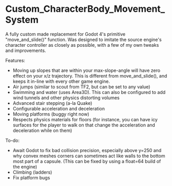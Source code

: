 # Custom_CharacterBody_Movement_System
A fully custom made replacement for Godot 4's primitive "move_and_slide()" function. Was designed to imitate the source engine's character controller as closely as possible, with a few of my own tweaks and improvements.

Features:
- Moving up slopes that are within your max-slope-angle will have zero effect on your x/z trajectory. This is different from move_and_slide(), and keeps it in-line with every other game engine.
- Air jumps (similar to scout from TF2, but can be set to any value)
- Swimming and water (uses Area3D). This can also be configured to add wind tunnels and other physics distorting volumes
- Advanced stair stepping (a-la Quake)
- Configurable acceleration and deceleration
- Moving platforms (buggy right now)
- Respects physics materials for floors (for instance, you can have icy surfaces for the player to walk on that change the acceleration and deceleration while on them)


To-do:
- Await Godot to fix bad collision precision, especially above y=250 and why convex meshes corners can sometimes act like walls to the bottom most part of a capsule. (This can be fixed by using a float=64 build of the engine)
- Climbing (ladders)
- Fix platform bugs
